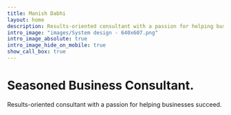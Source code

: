 ```yaml
---
title: Manish Dabhi
layout: home
description: Results-oriented consultant with a passion for helping businesses succeed.
intro_image: "images/System design - 640x607.png"
intro_image_absolute: true
intro_image_hide_on_mobile: true
show_call_box: true
---
```


# Seasoned Business Consultant.

Results-oriented consultant with a passion for helping businesses succeed.